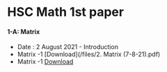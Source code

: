 # HSC Math 1st paper

#### 1-A: Matrix
- Date : 2 August 2021 - Introduction
- Matrix -1 [Download](/files/2. Matrix (7-8-21).pdf)
- Matrix -1 [Download](https://github.com/riadhassan/riad-hassan-note/raw/master/exampleSite/static/files/2.%20Matrix%20(7-8-21).pdf)
